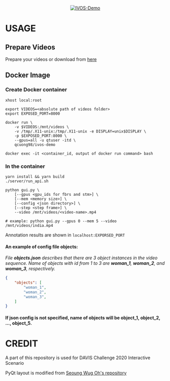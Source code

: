 <div align="center">
  <a href="https://www.youtube.com/watch?v=x2lotmG0Ts4"><img src="https://img.youtube.com/vi/x2lotmG0Ts4/0.jpg" alt="IVOS-Demo"></a>
</div>

# USAGE

## Prepare Videos

Prepare your videos or download from [here](https://drive.google.com/drive/folders/1qMKeQjGUvPwiIcOZEMUtB0n5clegyvN7?usp=sharing) 

## Docker Image

### Create Docker container
```
xhost local:root

export VIDEOS=<absolute path of videos folder>
export EXPOSED_PORT=8000

docker run \
	-v $VIDEOS:/mnt/videos \
	-v /tmp/.X11-unix:/tmp/.X11-unix -e DISPLAY=unix$DISPLAY \
	-p $EXPOSED_PORT:8000 \
	--gpus=all -u qtuser -itd \
	qcuong98/ivos-demo

docker exec -it <container_id, output of docker run command> bash

```

### In the container
```
yarn install && yarn build
./server/run_api.sh

python gui.py \
	[--gpus <gpu_ids for fbrs and stm>] \
	[--mem <memory size>] \
	[--config <json directory>] \
	[--step <step frame>] \
	--video /mnt/videos/<video-name>.mp4

# example: python gui.py --gpus 0 --mem 5 --video /mnt/videos/india.mp4
```

Annotation results are shown in ```localhost:EXPORSED_PORT```

#### An example of config file objects:
*File **objects.json** describes that there are 3 object instances in the video sequence. Name of objects with id from 1 to 3 are **woman_1**, **woman_2**, and **woman_3**, respectively.*
```json
{
	"objects": [
		"woman_1",
		"woman_2",
		"woman_3",
	]
}
```
#### If json config is not specified, name of objects will be **object_1**, **object_2**, ..., **object_5**.

# CREDIT

A part of this repository is used for DAVIS Challenge 2020 Interactive Scenario

PyQt layout is modified from [Seoung Wug Oh's repository](https://github.com/seoungwugoh/ivs-demo)
